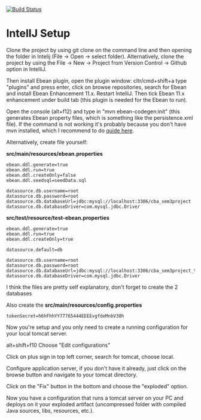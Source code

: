 [![Build Status](https://travis-ci.org/Ejdems666/semester3project-backend.svg?branch=master)](https://travis-ci.org/Ejdems666/semester3project-backend)

# IntelIJ Setup

Clone the project by using git clone on the command line and then opening the folder in Intelij (File -> Open -> select folder).
Alternatively, clone the project by using the File -> New -> Project from Version Control -> Github option in IntelliJ.

Then install Ebean plugin, open the plugin window: cltr/cmd+shift+a type "plugins" and press enter, click on browse repositories, search for Ebean and install Ebean Enhancement 11.x. Restart IntelliJ. Then tick Ebean 11.x enhancement under build tab (this plugin is needed for the Ebean to run).

Open the console (alt+f12) and type in "mvn ebean-codegen:init" (this generates Ebean property files, which is something like the persistence.xml file). If the command is not working it's probably because you don't have mvn installed, which I recommend to do [quide here](https://maven.apache.org/install.html).

Alternatively, create file yourself:


**src/main/resources/ebean.properties**

    ebean.ddl.generate=true
    ebean.ddl.run=true
    ebean.ddl.createOnly=false
    ebean.ddl.seedsql=seedData.sql
    
    datasource.db.username=root
    datasource.db.password=root
    datasource.db.databaseUrl=jdbc:mysql://localhost:3306/cba_sem3project
    datasource.db.databaseDriver=com.mysql.jdbc.Driver
    
**src/test/resource/test-ebean.properties**

    ebean.ddl.generate=true
    ebean.ddl.run=true
    ebean.ddl.createOnly=true
    
    datasource.default=db
    
    datasource.db.username=root
    datasource.db.password=root
    datasource.db.databaseUrl=jdbc:mysql://localhost:3306/cba_sem3project_test
    datasource.db.databaseDriver=com.mysql.jdbc.Driver
    
I think the files are pretty self explanatory, don't forget to create the 2 databases

Also create the **src/main/resources/config.properties**

    tokenSecret=h6hFhhYY77765444EEEEvgfdeMnbV30h
    
Now you're setup and you only need to create a running configuration for your local tomcat server.

alt+shift+f10 Choose "Edit configurations"

Click on plus sign in top left corner, search for tomcat, choose local.

Configure application server, if you don't have it already, just click on the browse button and navigate to your tomcat directory.

Click on the "Fix" button in the bottom and choose the "exploded" option.

Now you have a configuration that runs a tomcat server on your PC and deploys on it your exploded artifact (uncompressed folder with compiled Java sources, libs, resources, etc.).
